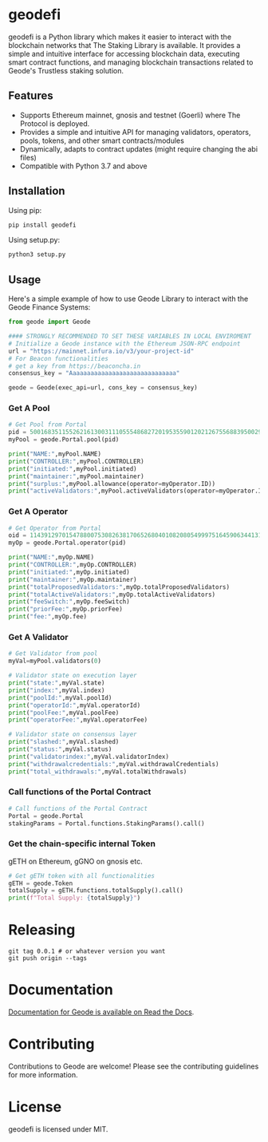 # geodefi

geodefi is a Python library which makes it easier to interact with the blockchain networks that The Staking Library is available.
It provides a simple and intuitive interface for accessing blockchain data, executing smart contract functions, and managing blockchain transactions related to Geode's Trustless staking solution.

## Features

- Supports Ethereum mainnet, gnosis and testnet (Goerli) where The Protocol is deployed.
- Provides a simple and intuitive API for managing validators, operators, pools, tokens, and other smart contracts/modules
- Dynamically, adapts to contract updates (might require changing the abi files)
- Compatible with Python 3.7 and above

## Installation

Using pip:

```sh
pip install geodefi
```

Using setup.py:

```sh
python3 setup.py
```

## Usage

Here's a simple example of how to use Geode Library to interact with the Geode Finance Systems:

```python
from geode import Geode

#### STRONGLY RECOMMENDED TO SET THESE VARIABLES IN LOCAL ENVIROMENT
# Initialize a Geode instance with the Ethereum JSON-RPC endpoint
url = "https://mainnet.infura.io/v3/your-project-id"
# For Beacon functionalities
# get a key from https://beaconcha.in
consensus_key = "Aaaaaaaaaaaaaaaaaaaaaaaaaaaaaa"

geode = Geode(exec_api=url, cons_key = consensus_key)
```

### Get A Pool

```python
# Get Pool from Portal
pid = 50016835115526216130031110555486827201953559012021267556883950029143900999178
myPool = geode.Portal.pool(pid)

print("NAME:",myPool.NAME)
print("CONTROLLER:",myPool.CONTROLLER)
print("initiated:",myPool.initiated)
print("maintainer:",myPool.maintainer)
print("surplus:",myPool.allowance(operator=myOperator.ID))
print("activeValidators:",myPool.activeValidators(operator=myOperator.ID))
```

### Get A Operator

```python
# Get Operator from Portal
oid = 114391297015478800753082638170652680401082080549997516459063441314156612391510
myOp = geode.Portal.operator(pid)

print("NAME:",myOp.NAME)
print("CONTROLLER:",myOp.CONTROLLER)
print("initiated:",myOp.initiated)
print("maintainer:",myOp.maintainer)
print("totalProposedValidators:",myOp.totalProposedValidators)
print("totalActiveValidators:",myOp.totalActiveValidators)
print("feeSwitch:",myOp.feeSwitch)
print("priorFee:",myOp.priorFee)
print("fee:",myOp.fee)
```

### Get A Validator

```python
# Get Validator from pool
myVal=myPool.validators(0)

# Validator state on execution layer
print("state:",myVal.state)
print("index:",myVal.index)
print("poolId:",myVal.poolId)
print("operatorId:",myVal.operatorId)
print("poolFee:",myVal.poolFee)
print("operatorFee:",myVal.operatorFee)

# Validator state on consensus layer
print("slashed:",myVal.slashed)
print("status:",myVal.status)
print("validatorindex:",myVal.validatorIndex)
print("withdrawalcredentials:",myVal.withdrawalCredentials)
print("total_withdrawals:",myVal.totalWithdrawals)
```

### Call functions of the Portal Contract

```python
# Call functions of the Portal Contract
Portal = geode.Portal
stakingParams = Portal.functions.StakingParams().call()
```

### Get the chain-specific internal Token

gETH on Ethereum, gGNO on gnosis etc.

```python
# Get gETH token with all functionalities
gETH = geode.Token
totalSupply = gETH.functions.totalSupply().call()
print(f"Total Supply: {totalSupply}")
```

# Releasing

```
git tag 0.0.1 # or whatever version you want 
git push origin --tags
```

# Documentation

[Documentation for Geode is available on Read the Docs](https://sdk.geode.fi).

# Contributing

Contributions to Geode are welcome! Please see the contributing guidelines for more information.

# License

geodefi is licensed under MIT.
